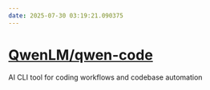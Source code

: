 ```yaml
---
date: 2025-07-30 03:19:21.090375
---
```


# [QwenLM/qwen-code](https://github.com/QwenLM/qwen-code)

AI CLI tool for coding workflows and codebase automation
